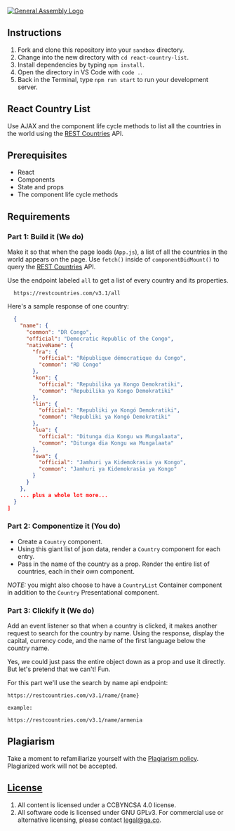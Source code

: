 [![General Assembly Logo](https://camo.githubusercontent.com/1a91b05b8f4d44b5bbfb83abac2b0996d8e26c92/687474703a2f2f692e696d6775722e636f6d2f6b6538555354712e706e67)](https://generalassemb.ly/education/web-development-immersive)

## Instructions

1.  Fork and clone this repository into your `sandbox` directory.
1.  Change into the new directory with `cd react-country-list`.
1.  Install dependencies by typing `npm install`.
1.  Open the directory in VS Code with `code .`.
1.  Back in the Terminal, type `npm run start` to run your development server.

## React Country List

Use AJAX and the component life cycle methods to list all the countries in the
world using the [REST Countries](https://restcountries.com) API.

## Prerequisites

- React
- Components
- State and props
- The component life cycle methods

## Requirements

### Part 1: Build it (We do)

Make it so that when the page loads (`App.js`), a list of all the countries in
the world appears on the page. Use `fetch()` inside of `componentDidMount()` to
query the [REST Countries](https://restcountries.com) API.

Use the endpoint labeled `all` to get a list of every country and its
properties.

```
  https://restcountries.com/v3.1/all
```

Here's a sample response of one country:

```json
  {
    "name": {
      "common": "DR Congo",
      "official": "Democratic Republic of the Congo",
      "nativeName": {
        "fra": {
          "official": "République démocratique du Congo",
          "common": "RD Congo"
        },
        "kon": {
          "official": "Repubilika ya Kongo Demokratiki",
          "common": "Repubilika ya Kongo Demokratiki"
        },
        "lin": {
          "official": "Republiki ya Kongó Demokratiki",
          "common": "Republiki ya Kongó Demokratiki"
        },
        "lua": {
          "official": "Ditunga dia Kongu wa Mungalaata",
          "common": "Ditunga dia Kongu wa Mungalaata"
        },
        "swa": {
          "official": "Jamhuri ya Kidemokrasia ya Kongo",
          "common": "Jamhuri ya Kidemokrasia ya Kongo"
        }
      }
    },
    ... plus a whole lot more...
  }
]
```

### Part 2: Componentize it (You do)

- Create a `Country` component.
- Using this giant list of json data, render a `Country` component for each
  entry.
- Pass in the name of the country as a prop. Render the entire list of
  countries, each in their own component.

_NOTE:_ you might also choose to have a `CountryList` Container component in
addition to the `Country` Presentational component.

### Part 3: Clickify it (We do)

Add an event listener so that when a country is clicked, it makes another
request to search for the country by name. Using the response, display the
capital, currency code, and the name of the first language below the country
name.

Yes, we could just pass the entire object down as a prop and use it directly.
But let's pretend that we can't! Fun.

For this part we'll use the search by name api endpoint:

```
https://restcountries.com/v3.1/name/{name}

example:

https://restcountries.com/v3.1/name/armenia
```

## Plagiarism

Take a moment to refamiliarize yourself with the
[Plagiarism policy](https://git.generalassemb.ly/DC-WDI/Administrative/blob/master/plagiarism.md).
Plagiarized work will not be accepted.

## [License](LICENSE)

1.  All content is licensed under a CC­BY­NC­SA 4.0 license.
1.  All software code is licensed under GNU GPLv3. For commercial use or
    alternative licensing, please contact legal@ga.co.
